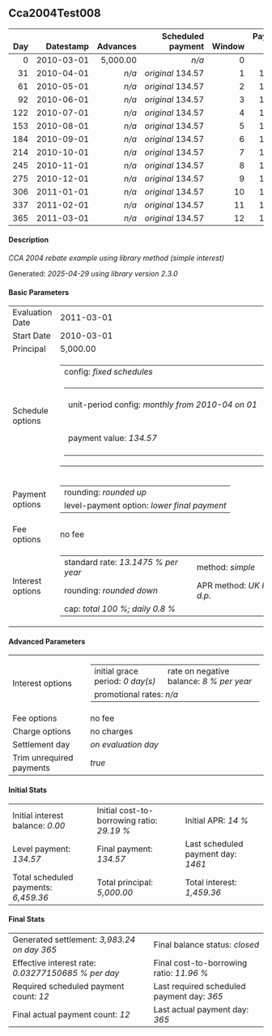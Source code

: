 <h2>Cca2004Test008</h2>
<table>
    <thead style="vertical-align: bottom;">
        <th class="ci00" style="text-align: right;">Day</th>
        <th class="ci01" style="text-align: right;">Datestamp</th>
        <th class="ci02" style="text-align: right;">Advances</th>
        <th class="ci03" style="text-align: right;">Scheduled payment</th>
        <th class="ci04" style="text-align: right;">Window</th>
        <th class="ci05" style="text-align: right;">Payment due</th>
        <th class="ci06" style="text-align: right;">Actual payments</th>
        <th class="ci07" style="text-align: right;">Generated payment</th>
        <th class="ci08" style="text-align: right;">Net effect</th>
        <th class="ci09" style="text-align: right;">Payment status</th>
        <th class="ci10" style="text-align: right;">Balance status</th>
        <th class="ci11" style="text-align: right;">Simple interest</th>
        <th class="ci12" style="text-align: right;">New interest</th>
        <th class="ci13" style="text-align: right;">Principal portion</th>
        <th class="ci14" style="text-align: right;">Interest portion</th>
        <th class="ci15" style="text-align: right;">Principal balance</th>
        <th class="ci16" style="text-align: right;">Interest balance</th>
        <th class="ci17" style="text-align: right;">Settlement figure</th>
    </thead>
    <tr style="text-align: right;">
        <td class="ci00">0</td>
        <td class="ci01" style="white-space: nowrap;">2010-03-01</td>
        <td class="ci02">5,000.00</td>
        <td class="ci03" style="white-space: nowrap;"><i>n/a<i></td>
        <td class="ci04">0</td>
        <td class="ci05">0.00</td>
        <td class="ci06"><i>n/a</i></td>
        <td class="ci07"><i>n/a</i></td>
        <td class="ci08">0.00</td>
        <td class="ci09"><i>none&nbsp;scheduled</i></td>
        <td class="ci10">open</td>
        <td class="ci11">0.0000</td>
        <td class="ci12">0.0000</td>
        <td class="ci13">0.00</td>
        <td class="ci14">0.00</td>
        <td class="ci15">5,000.00</td>
        <td class="ci16">0.0000</td>
        <td class="ci17">5,000.00</td>
    </tr>
    <tr style="text-align: right;">
        <td class="ci00">31</td>
        <td class="ci01" style="white-space: nowrap;">2010-04-01</td>
        <td class="ci02"><i>n/a</i></td>
        <td class="ci03" style="white-space: nowrap;"><i>original</i> 134.57</td>
        <td class="ci04">1</td>
        <td class="ci05">134.57</td>
        <td class="ci06"><i>confirmed</i>&nbsp;134.57</td>
        <td class="ci07"><i>n/a</i></td>
        <td class="ci08">134.57</td>
        <td class="ci09"><i>payment&nbsp;made</i></td>
        <td class="ci10">open</td>
        <td class="ci11">55.8318</td>
        <td class="ci12">55.8318</td>
        <td class="ci13">78.74</td>
        <td class="ci14">55.83</td>
        <td class="ci15">4,921.26</td>
        <td class="ci16">0.0000</td>
        <td class="ci17">4,921.26</td>
    </tr>
    <tr style="text-align: right;">
        <td class="ci00">61</td>
        <td class="ci01" style="white-space: nowrap;">2010-05-01</td>
        <td class="ci02"><i>n/a</i></td>
        <td class="ci03" style="white-space: nowrap;"><i>original</i> 134.57</td>
        <td class="ci04">2</td>
        <td class="ci05">134.57</td>
        <td class="ci06"><i>confirmed</i>&nbsp;134.57</td>
        <td class="ci07"><i>n/a</i></td>
        <td class="ci08">134.57</td>
        <td class="ci09"><i>payment&nbsp;made</i></td>
        <td class="ci10">open</td>
        <td class="ci11">53.1799</td>
        <td class="ci12">53.1799</td>
        <td class="ci13">81.40</td>
        <td class="ci14">53.17</td>
        <td class="ci15">4,839.86</td>
        <td class="ci16">0.0000</td>
        <td class="ci17">4,839.86</td>
    </tr>
    <tr style="text-align: right;">
        <td class="ci00">92</td>
        <td class="ci01" style="white-space: nowrap;">2010-06-01</td>
        <td class="ci02"><i>n/a</i></td>
        <td class="ci03" style="white-space: nowrap;"><i>original</i> 134.57</td>
        <td class="ci04">3</td>
        <td class="ci05">134.57</td>
        <td class="ci06"><i>confirmed</i>&nbsp;134.57</td>
        <td class="ci07"><i>n/a</i></td>
        <td class="ci08">134.57</td>
        <td class="ci09"><i>payment&nbsp;made</i></td>
        <td class="ci10">open</td>
        <td class="ci11">54.0437</td>
        <td class="ci12">54.0437</td>
        <td class="ci13">80.53</td>
        <td class="ci14">54.04</td>
        <td class="ci15">4,759.33</td>
        <td class="ci16">0.0000</td>
        <td class="ci17">4,759.33</td>
    </tr>
    <tr style="text-align: right;">
        <td class="ci00">122</td>
        <td class="ci01" style="white-space: nowrap;">2010-07-01</td>
        <td class="ci02"><i>n/a</i></td>
        <td class="ci03" style="white-space: nowrap;"><i>original</i> 134.57</td>
        <td class="ci04">4</td>
        <td class="ci05">134.57</td>
        <td class="ci06"><i>confirmed</i>&nbsp;134.57</td>
        <td class="ci07"><i>n/a</i></td>
        <td class="ci08">134.57</td>
        <td class="ci09"><i>payment&nbsp;made</i></td>
        <td class="ci10">open</td>
        <td class="ci11">51.4301</td>
        <td class="ci12">51.4301</td>
        <td class="ci13">83.14</td>
        <td class="ci14">51.43</td>
        <td class="ci15">4,676.19</td>
        <td class="ci16">0.0000</td>
        <td class="ci17">4,676.19</td>
    </tr>
    <tr style="text-align: right;">
        <td class="ci00">153</td>
        <td class="ci01" style="white-space: nowrap;">2010-08-01</td>
        <td class="ci02"><i>n/a</i></td>
        <td class="ci03" style="white-space: nowrap;"><i>original</i> 134.57</td>
        <td class="ci04">5</td>
        <td class="ci05">134.57</td>
        <td class="ci06"><i>confirmed</i>&nbsp;134.57</td>
        <td class="ci07"><i>n/a</i></td>
        <td class="ci08">134.57</td>
        <td class="ci09"><i>payment&nbsp;made</i></td>
        <td class="ci10">open</td>
        <td class="ci11">52.2161</td>
        <td class="ci12">52.2161</td>
        <td class="ci13">82.36</td>
        <td class="ci14">52.21</td>
        <td class="ci15">4,593.83</td>
        <td class="ci16">0.0000</td>
        <td class="ci17">4,593.83</td>
    </tr>
    <tr style="text-align: right;">
        <td class="ci00">184</td>
        <td class="ci01" style="white-space: nowrap;">2010-09-01</td>
        <td class="ci02"><i>n/a</i></td>
        <td class="ci03" style="white-space: nowrap;"><i>original</i> 134.57</td>
        <td class="ci04">6</td>
        <td class="ci05">134.57</td>
        <td class="ci06"><i>confirmed</i>&nbsp;134.57</td>
        <td class="ci07"><i>n/a</i></td>
        <td class="ci08">134.57</td>
        <td class="ci09"><i>payment&nbsp;made</i></td>
        <td class="ci10">open</td>
        <td class="ci11">51.2964</td>
        <td class="ci12">51.2964</td>
        <td class="ci13">83.28</td>
        <td class="ci14">51.29</td>
        <td class="ci15">4,510.55</td>
        <td class="ci16">0.0000</td>
        <td class="ci17">4,510.55</td>
    </tr>
    <tr style="text-align: right;">
        <td class="ci00">214</td>
        <td class="ci01" style="white-space: nowrap;">2010-10-01</td>
        <td class="ci02"><i>n/a</i></td>
        <td class="ci03" style="white-space: nowrap;"><i>original</i> 134.57</td>
        <td class="ci04">7</td>
        <td class="ci05">134.57</td>
        <td class="ci06"><i>confirmed</i>&nbsp;134.57</td>
        <td class="ci07"><i>n/a</i></td>
        <td class="ci08">134.57</td>
        <td class="ci09"><i>payment&nbsp;made</i></td>
        <td class="ci10">open</td>
        <td class="ci11">48.7417</td>
        <td class="ci12">48.7417</td>
        <td class="ci13">85.83</td>
        <td class="ci14">48.74</td>
        <td class="ci15">4,424.72</td>
        <td class="ci16">0.0000</td>
        <td class="ci17">4,424.72</td>
    </tr>
    <tr style="text-align: right;">
        <td class="ci00">245</td>
        <td class="ci01" style="white-space: nowrap;">2010-11-01</td>
        <td class="ci02"><i>n/a</i></td>
        <td class="ci03" style="white-space: nowrap;"><i>original</i> 134.57</td>
        <td class="ci04">8</td>
        <td class="ci05">134.57</td>
        <td class="ci06"><i>confirmed</i>&nbsp;134.57</td>
        <td class="ci07"><i>n/a</i></td>
        <td class="ci08">134.57</td>
        <td class="ci09"><i>payment&nbsp;made</i></td>
        <td class="ci10">open</td>
        <td class="ci11">49.4081</td>
        <td class="ci12">49.4081</td>
        <td class="ci13">85.17</td>
        <td class="ci14">49.40</td>
        <td class="ci15">4,339.55</td>
        <td class="ci16">0.0000</td>
        <td class="ci17">4,339.55</td>
    </tr>
    <tr style="text-align: right;">
        <td class="ci00">275</td>
        <td class="ci01" style="white-space: nowrap;">2010-12-01</td>
        <td class="ci02"><i>n/a</i></td>
        <td class="ci03" style="white-space: nowrap;"><i>original</i> 134.57</td>
        <td class="ci04">9</td>
        <td class="ci05">134.57</td>
        <td class="ci06"><i>confirmed</i>&nbsp;134.57</td>
        <td class="ci07"><i>n/a</i></td>
        <td class="ci08">134.57</td>
        <td class="ci09"><i>payment&nbsp;made</i></td>
        <td class="ci10">open</td>
        <td class="ci11">46.8939</td>
        <td class="ci12">46.8939</td>
        <td class="ci13">87.68</td>
        <td class="ci14">46.89</td>
        <td class="ci15">4,251.87</td>
        <td class="ci16">0.0000</td>
        <td class="ci17">4,251.87</td>
    </tr>
    <tr style="text-align: right;">
        <td class="ci00">306</td>
        <td class="ci01" style="white-space: nowrap;">2011-01-01</td>
        <td class="ci02"><i>n/a</i></td>
        <td class="ci03" style="white-space: nowrap;"><i>original</i> 134.57</td>
        <td class="ci04">10</td>
        <td class="ci05">134.57</td>
        <td class="ci06"><i>confirmed</i>&nbsp;134.57</td>
        <td class="ci07"><i>n/a</i></td>
        <td class="ci08">134.57</td>
        <td class="ci09"><i>payment&nbsp;made</i></td>
        <td class="ci10">open</td>
        <td class="ci11">47.4780</td>
        <td class="ci12">47.4780</td>
        <td class="ci13">87.10</td>
        <td class="ci14">47.47</td>
        <td class="ci15">4,164.77</td>
        <td class="ci16">0.0000</td>
        <td class="ci17">4,164.77</td>
    </tr>
    <tr style="text-align: right;">
        <td class="ci00">337</td>
        <td class="ci01" style="white-space: nowrap;">2011-02-01</td>
        <td class="ci02"><i>n/a</i></td>
        <td class="ci03" style="white-space: nowrap;"><i>original</i> 134.57</td>
        <td class="ci04">11</td>
        <td class="ci05">134.57</td>
        <td class="ci06"><i>confirmed</i>&nbsp;134.57</td>
        <td class="ci07"><i>n/a</i></td>
        <td class="ci08">134.57</td>
        <td class="ci09"><i>payment&nbsp;made</i></td>
        <td class="ci10">open</td>
        <td class="ci11">46.5054</td>
        <td class="ci12">46.5054</td>
        <td class="ci13">88.07</td>
        <td class="ci14">46.50</td>
        <td class="ci15">4,076.70</td>
        <td class="ci16">0.0000</td>
        <td class="ci17">4,076.70</td>
    </tr>
    <tr style="text-align: right;">
        <td class="ci00">365</td>
        <td class="ci01" style="white-space: nowrap;">2011-03-01</td>
        <td class="ci02"><i>n/a</i></td>
        <td class="ci03" style="white-space: nowrap;"><i>original</i> 134.57</td>
        <td class="ci04">12</td>
        <td class="ci05">134.57</td>
        <td class="ci06"><i>confirmed</i>&nbsp;134.57</td>
        <td class="ci07">3,983.24</td>
        <td class="ci08">4,117.81</td>
        <td class="ci09"><i>generated</i></td>
        <td class="ci10">closed</td>
        <td class="ci11">41.1166</td>
        <td class="ci12">41.1166</td>
        <td class="ci13">4,076.70</td>
        <td class="ci14">41.11</td>
        <td class="ci15">0.00</td>
        <td class="ci16">0.0000</td>
        <td class="ci17">0.00</td>
    </tr>
</table>
<h4>Description</h4>
<p><i>CCA 2004 rebate example using library method (simple interest)</i></p>
<p>Generated: <i>2025-04-29 using library version 2.3.0</i></p>
<h4>Basic Parameters</h4>
<table>
    <tr>
        <td>Evaluation Date</td>
        <td>2011-03-01</td>
    </tr>
    <tr>
        <td>Start Date</td>
        <td>2010-03-01</td>
    </tr>
    <tr>
        <td>Principal</td>
        <td>5,000.00</td>
    </tr>
    <tr>
        <td>Schedule options</td>
        <td>
            <table>
                <tr>
                    <td colspan="2">config: <i>fixed schedules</i></td>
                </tr>
                <tr>
                    <td>
                        <table>
                            <tr>
                                <td style="white-space: nowrap;">unit-period config: <i>monthly from 2010-04 on 01</i></td>
                                <td>payment count: <i>48</i></td>
                            </tr>
                            <tr>
                                <td>payment value: <i>134.57</i></td>
                                <td>schedule type: <i>original</i></td>
                            </tr>
                        </table>
                    </td>
                </tr>
            </table>
        </td>
    </tr>
    <tr>
        <td>Payment options</td>
        <td>
            <table>
                <tr>
                    <td>rounding: <i>rounded up</i></td>
                </tr>
                <tr>
                    <td>level-payment option: <i>lower&nbsp;final&nbsp;payment</i></td>
                </tr>
            </table>
        </td>
    </tr>
    <tr>
        <td>Fee options</td>
        <td>no fee
        </td>
    </tr>
    <tr>
        <td>Interest options</td>
        <td>
            <table>
                <tr>
                    <td>standard rate: <i>13.1475 % per year</i></td>
                    <td>method: <i>simple</i></td>
                </tr>
                <tr>
                    <td>rounding: <i>rounded down</i></td>
                    <td>APR method: <i>UK FCA to 1 d.p.</i></td>
                </tr>
                <tr>
                    <td colspan="2">cap: <i>total 100 %; daily 0.8 %</td>
                </tr>
            </table>
        </td>
    </tr>
</table>
<h4>Advanced Parameters</h4>
<table>
    <tr>
        <td>Interest options</td>
        <td>
            <table>
                <tr>
                    <td>initial grace period: <i>0 day(s)</i></td>
                    <td>rate on negative balance: <i>8 % per year</i></td>
                </tr>
                <tr>
                    <td colspan="2">promotional rates: <i><i>n/a</i></i></td>
                </tr>
            </table>
        </td>
    </tr>
    <tr>
        <td>Fee options</td>
        <td>no fee
        </td>
    </tr>
    <tr>
        <td>Charge options</td>
        <td>no charges
        </td>
    </tr>
    <tr>
        <td>Settlement day</td><td><i><i>on evaluation day</i></i></td>
    </tr>
    <tr>
        <td>Trim unrequired payments</td><td><i>true</i></td>
    </tr>
</table>
<h4>Initial Stats</h4>
<table>
    <tr>
        <td>Initial interest balance: <i>0.00</i></td>
        <td>Initial cost-to-borrowing ratio: <i>29.19 %</i></td>
        <td>Initial APR: <i>14 %</i></td>
    </tr>
    <tr>
        <td>Level payment: <i>134.57</i></td>
        <td>Final payment: <i>134.57</i></td>
        <td>Last scheduled payment day: <i>1461</i></td>
    </tr>
    <tr>
        <td>Total scheduled payments: <i>6,459.36</i></td>
        <td>Total principal: <i>5,000.00</i></td>
        <td>Total interest: <i>1,459.36</i></td>
    </tr>
</table>
<h4>Final Stats</h4>
<table>
    <tr>
        <td>Generated settlement: <i>3,983.24 on day 365</i></td>
        <td>Final balance status: <i>closed</i></td>
    </tr>
    <tr>
        <td>Effective interest rate: <i>0.03277150685 % per day</i></td>
        <td>Final cost-to-borrowing ratio: <i>11.96 %</i></td>
    </tr>
    <tr>
        <td>Required scheduled payment count: <i>12</i></td>
        <td>Last required scheduled payment day: <i>365</i></td>
    </tr>
    <tr>
        <td>Final actual payment count: <i>12</i></td>
        <td>Last actual payment day: <i>365</i></td>
    </tr>
</table>
